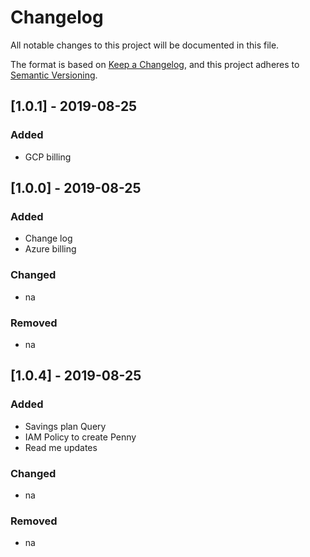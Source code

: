 # Changelog
All notable changes to this project will be documented in this file.

The format is based on [Keep a Changelog](https://keepachangelog.com/en/1.0.0/),
and this project adheres to [Semantic Versioning](https://semver.org/spec/v2.0.0.html).

## [1.0.1] - 2019-08-25
### Added
- GCP billing

## [1.0.0] - 2019-08-25
### Added
- Change log
- Azure billing
### Changed
- na
### Removed
- na


## [1.0.4] - 2019-08-25
### Added
- Savings plan Query
- IAM Policy to create Penny
- Read me updates
### Changed
- na
### Removed
- na
